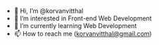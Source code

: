 - 👋 Hi, I’m @korvanvitthal
- 👀 I’m interested in Front-end Web Development
- 🌱 I’m currently learning Web Development
- 📫 How to reach me (korvanvitthal@gmail.com)

<!---
korvanvitthal/korvanvitthal is a ✨ special ✨ repository because its `README.md` (this file) appears on your GitHub profile.
You can click the Preview link to take a look at your changes.
--->
